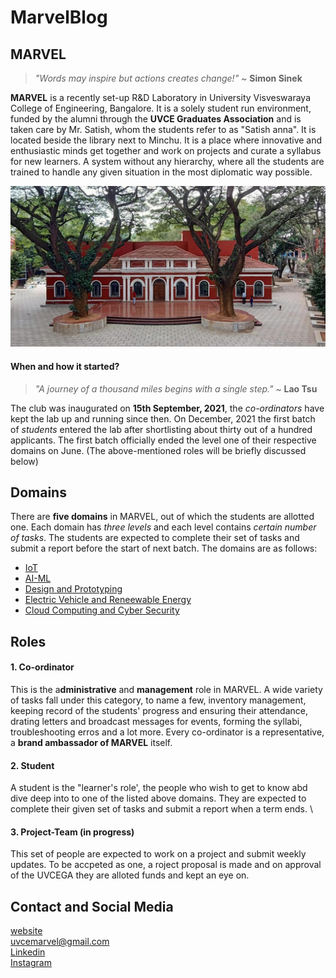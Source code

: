 # MarvelBlog
## MARVEL


> *"Words may inspire but actions creates change!"* ~ **Simon Sinek**


**MARVEL** is a recently set-up R&D Laboratory in University Visveswaraya College of Engineering, Bangalore. It is a solely student run environment, 
funded by the alumni through the **UVCE Graduates Association** and is taken care by Mr. Satish, whom the students refer to as "Satish anna". It is located beside the library next to Minchu. It is a place where innovative and enthusiastic minds get together and work on projects and curate a syllabus for new learners. A system without any hierarchy, where all the students are trained to handle any given situation in the most diplomatic way possible.  

![hey](UVCE_03.jpg)

#### When and how it started?  

> *"A journey of a thousand miles begins with a single step."* ~ **Lao Tsu**


The club was inaugurated  on **15th September, 2021**, the *co-ordinators* have kept the lab up and running since then. On December, 2021 the first batch of *students* entered the lab after shortlisting about thirty out of a hundred applicants. The first batch officially ended the level one of their respective domains on June. (The above-mentioned roles will be briefly discussed below)

## Domains
There are **five domains** in MARVEL, out of which the students are allotted one. Each domain has *three levels* and each level contains *certain number of tasks*. The students are expected to complete their set of tasks and submit a report before the start of next batch. The domains are as follows:
- [IoT](https://hub.uvcemarvel.in/course/IOT-001) 
- [AI-ML](https://hub.uvcemarvel.in/course/AI-ML-001)
- [Design and Prototyping](https://hub.uvcemarvel.in/course/D-P-001)
- [Electric Vehicle and Reneewable Energy](https://hub.uvcemarvel.in/course/EV-RE-001)
- [Cloud Computing and Cyber Security](https://hub.uvcemarvel.in/course/CL-CY-001)

## Roles
#### 1. Co-ordinator  
This is the a**dministrative** and **management** role in MARVEL. A wide variety of tasks fall under this category, to name a few, inventory management, keeping record of the students' progress and ensuring their attendance, drating letters and broadcast messages for events, forming the syllabi, troubleshooting erros and a lot more. Every co-ordinator is a representative, a **brand ambassador of MARVEL** itself. 
#### 2. Student  
A student is the "learner's role', the people who wish to get to know abd dive deep into to one of the listed above domains. They are expected to complete their given set of tasks and submit a report when a term ends. \
#### 3. Project-Team (in progress)
This set of people are expected to work on a project and submit weekly updates. To be accpeted as one, a roject proposal is made and on approval of the UVCEGA they are alloted funds and kept an eye on.

## Contact and Social Media
[website](https://hub.uvcemarvel.in/)  
<uvcemarvel@gmail.com>  
[Linkedin](https://www.linkedin.com/company/uvcega/)  
[Instagram](https://www.instagram.com/visionuvce/)
